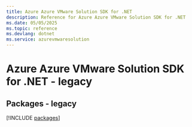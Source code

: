 ```yaml
---
title: Azure Azure VMware Solution SDK for .NET
description: Reference for Azure Azure VMware Solution SDK for .NET
ms.date: 05/05/2025
ms.topic: reference
ms.devlang: dotnet
ms.service: azurevmwaresolution
---
```

# Azure Azure VMware Solution SDK for .NET - legacy
## Packages - legacy
[!INCLUDE [packages](azure-vmware-solution-index.md)]